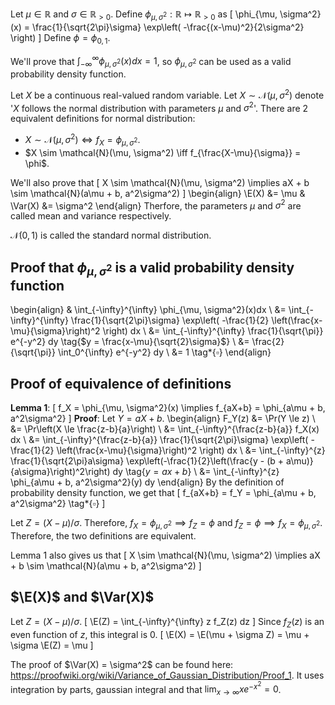 Let $\mu \in \mathbb{R}$ and $\sigma \in \mathbb{R}_{>0}$.
Define $\phi_{\mu, \sigma^2}: \mathbb{R} \mapsto \mathbb{R}_{>0}$ as
\[ \phi_{\mu, \sigma^2}(x) = \frac{1}{\sqrt{2\pi}\sigma} \exp\left( -\frac{(x-\mu)^2}{2\sigma^2} \right) \]
Define $\phi = \phi_{0, 1}$.
$\newcommand{\E}{\operatorname{E}}$
$\newcommand{\Var}{\operatorname{Var}}$

We'll prove that $\int_{-\infty}^{\infty} \phi_{\mu, \sigma^2}(x) dx = 1$,
so $\phi_{\mu, \sigma^2}$ can be used as a valid probability density function.

Let $X$ be a continuous real-valued random variable.
Let $X \sim \mathcal{N}(\mu, \sigma^2)$ denote
'$X$ follows the normal distribution with parameters $\mu$ and $\sigma^2$'.
There are 2 equivalent definitions for normal distribution:

* $X \sim \mathcal{N}(\mu, \sigma^2) \iff f_X = \phi_{\mu, \sigma^2}$.
* $X \sim \mathcal{N}(\mu, \sigma^2) \iff f_{\frac{X-\mu}{\sigma}} = \phi$.

We'll also prove that
\[ X \sim \mathcal{N}(\mu, \sigma^2) \implies aX + b \sim \mathcal{N}(a\mu + b, a^2\sigma^2) \]
\begin{align}
\E(X) &= \mu & \Var(X) &= \sigma^2
\end{align}
Therfore, the parameters $\mu$ and $\sigma^2$ are called mean and variance respectively.

$\mathcal{N}(0, 1)$ is called the standard normal distribution.

## Proof that $\phi_{\mu, \sigma^2}$ is a valid probability density function

\begin{align}
& \int_{-\infty}^{\infty} \phi_{\mu, \sigma^2}(x)dx
\\ &= \int_{-\infty}^{\infty} \frac{1}{\sqrt{2\pi}\sigma}
\exp\left( -\frac{1}{2} \left(\frac{x-\mu}{\sigma}\right)^2 \right) dx
\\ &= \int_{-\infty}^{\infty} \frac{1}{\sqrt{\pi}} e^{-y^2} dy
\tag{$y = \frac{x-\mu}{\sqrt{2}\sigma}$}
\\ &= \frac{2}{\sqrt{\pi}} \int_0^{\infty} e^{-y^2} dy
\\ &= 1  \tag*{$\square$}
\end{align}

## Proof of equivalence of definitions

**Lemma 1**:
\[ f_X = \phi_{\mu, \sigma^2}(x) \implies f_{aX+b} = \phi_{a\mu + b, a^2\sigma^2} \]
**Proof**:
Let $Y = aX + b$.
\begin{align}
F_Y(z) &= \Pr(Y \le z)
\\ &= \Pr\left(X \le \frac{z-b}{a}\right)
\\ &= \int_{-\infty}^{\frac{z-b}{a}} f_X(x) dx
\\ &= \int_{-\infty}^{\frac{z-b}{a}} \frac{1}{\sqrt{2\pi}\sigma}
\exp\left( -\frac{1}{2} \left(\frac{x-\mu}{\sigma}\right)^2 \right) dx
\\ &= \int_{-\infty}^{z} \frac{1}{\sqrt{2\pi}a\sigma}
\exp\left(-\frac{1}{2}\left(\frac{y - (b + a\mu)}{a\sigma}\right)^2\right) dy
\tag{$y = ax + b$}
\\ &= \int_{-\infty}^{z} \phi_{a\mu + b, a^2\sigma^2}(y) dy
\end{align}
By the definition of probability density function, we get that
\[ f_{aX+b} = f_Y = \phi_{a\mu + b, a^2\sigma^2} \tag*{$\square$} \]

Let $Z = (X - \mu) / \sigma$.
Therefore, $f_X = \phi_{\mu, \sigma^2} \implies f_Z = \phi$
and $f_Z = \phi \implies f_X = \phi_{\mu, \sigma^2}$.
Therefore, the two definitions are equivalent.

Lemma 1 also gives us that
\[ X \sim \mathcal{N}(\mu, \sigma^2) \implies aX + b \sim \mathcal{N}(a\mu + b, a^2\sigma^2) \]

## $\E(X)$ and $\Var(X)$

Let $Z = (X - \mu)/\sigma$.
\[ \E(Z) = \int_{-\infty}^{\infty} z f_Z(z) dz \]
Since $f_Z(z)$ is an even function of $z$, this integral is 0.
\[ \E(X) = \E(\mu + \sigma Z) = \mu + \sigma \E(Z) = \mu \]

The proof of $\Var(X) = \sigma^2$ can be found here:
<https://proofwiki.org/wiki/Variance_of_Gaussian_Distribution/Proof_1>.
It uses integration by parts, gaussian integral
and that $\lim_{x \rightarrow \infty} xe^{-x^2} = 0$.
